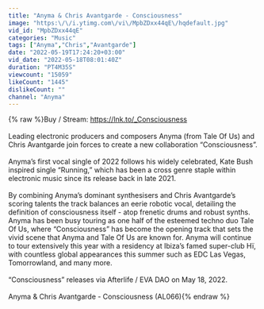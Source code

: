 ```yaml
---
title: "Anyma & Chris Avantgarde - Consciousness"
image: "https:\/\/i.ytimg.com\/vi\/MpbZDxx44qE\/hqdefault.jpg"
vid_id: "MpbZDxx44qE"
categories: "Music"
tags: ["Anyma","Chris","Avantgarde"]
date: "2022-05-19T17:24:20+03:00"
vid_date: "2022-05-18T08:01:40Z"
duration: "PT4M35S"
viewcount: "15059"
likeCount: "1445"
dislikeCount: ""
channel: "Anyma"
---
```

{% raw %}Buy / Stream: <a rel="nofollow" target="blank" href="https://lnk.to/_Consciousness">https://lnk.to/_Consciousness</a><br /><br />Leading electronic producers and composers Anyma (from Tale Of Us) and Chris Avantgarde join forces to create a new collaboration “Consciousness”. <br /><br />Anyma’s first vocal single of 2022 follows  his widely celebrated, Kate Bush inspired single “Running,” which has  been a cross genre staple within electronic music since its release back in late 2021.<br /><br />By combining Anyma’s dominant synthesisers and Chris Avantgarde’s scoring talents the track balances an eerie robotic vocal, detailing the  definition of consciousness itself - atop frenetic drums and robust synths. Anyma has been busy touring as one half of the esteemed techno duo Tale Of Us, where “Consciousness” has become the opening track that sets the vivid scene that Anyma and Tale Of Us are known for. Anyma will continue to tour extensively this year with a residency at Ibiza’s famed super-club Hï, with countless global appearances this summer such as EDC Las Vegas, Tomorrowland, and many more.<br /><br />“Consciousness” releases via Afterlife / EVA DAO on May 18, 2022.<br /><br />Anyma &amp; Chris Avantgarde - Consciousness (AL066){% endraw %}
